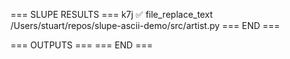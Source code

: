 === SLUPE RESULTS ===
k7j ✅ file_replace_text /Users/stuart/repos/slupe-ascii-demo/src/artist.py
=== END ===

=== OUTPUTS ===
=== END ===